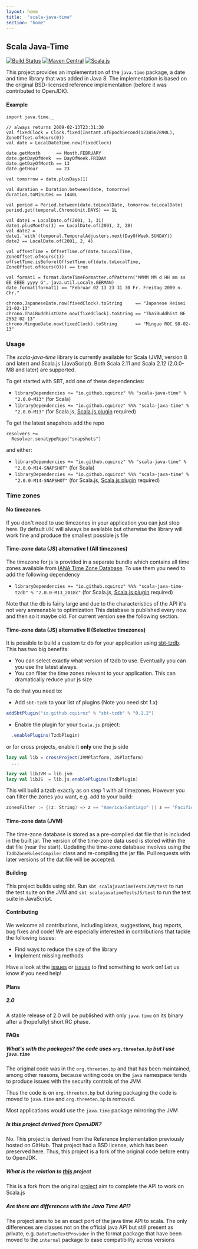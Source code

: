 ```yaml
---
layout: home
title:  "scala-java-time"
section: "home"
---
```


## Scala Java-Time

[![Build Status](https://travis-ci.org/cquiroz/scala-java-time.svg?branch=master)](https://travis-ci.org/cquiroz/scala-java-time)
[![Maven Central](https://img.shields.io/maven-central/v/io.github.cquiroz/scala-java-time_2.12.svg)](https://maven-badges.herokuapp.com/maven-central/io.github.cquiroz/scala-java-time_2.12)
[![Scala.js](http://scala-js.org/assets/badges/scalajs-0.6.8.svg)](http://scala-js.org)

This project provides an implementation of the `java.time` package, a date and time library that was added in Java 8.
The implementation is based on the original BSD-licensed reference implementation (before it was contributed to OpenJDK).

#### Example

```tut:book
import java.time._

// always returns 2009-02-13T23:31:30
val fixedClock = Clock.fixed(Instant.ofEpochSecond(1234567890L), ZoneOffset.ofHours(0))
val date = LocalDateTime.now(fixedClock)

date.getMonth      == Month.FEBRUARY
date.getDayOfWeek  == DayOfWeek.FRIDAY
date.getDayOfMonth == 13
date.getHour       == 23

val tomorrow = date.plusDays(1)

val duration = Duration.between(date, tomorrow)
duration.toMinutes == 1440L

val period = Period.between(date.toLocalDate, tomorrow.toLocalDate)
period.get(temporal.ChronoUnit.DAYS) == 1L

val date1 = LocalDate.of(2001, 1, 31)
date1.plusMonths(1) == LocalDate.of(2001, 2, 28)
val date2 = date1.`with`(temporal.TemporalAdjusters.next(DayOfWeek.SUNDAY))
date2 == LocalDate.of(2001, 2, 4)

val offsetTime = OffsetTime.of(date.toLocalTime, ZoneOffset.ofHours(1))
offsetTime.isBefore(OffsetTime.of(date.toLocalTime, ZoneOffset.ofHours(0))) == true

val format1 = format.DateTimeFormatter.ofPattern("MMMM MM d HH mm ss EE EEEE yyyy G", java.util.Locale.GERMAN)
date.format(format1) == "Februar 02 13 23 31 30 Fr. Freitag 2009 n. Chr."

chrono.JapaneseDate.now(fixedClock).toString     == "Japanese Heisei 21-02-13"
chrono.ThaiBuddhistDate.now(fixedClock).toString == "ThaiBuddhist BE 2552-02-13"
chrono.MinguoDate.now(fixedClock).toString       == "Minguo ROC 98-02-13"
```

### Usage

The _scala-java-time_ library is currently available for Scala (JVM, version 8 and later) and Scala.js (JavaScript).
Both Scala 2.11 and Scala 2.12 (2.0.0-M8 and later) are supported.

To get started with SBT, add one of these dependencies:

* `libraryDependencies += "io.github.cquiroz" %% "scala-java-time" % "2.0.0-M13"` (for Scala)
* `libraryDependencies += "io.github.cquiroz" %%% "scala-java-time" % "2.0.0-M13"` (for Scala.js, [Scala.js plugin](http://www.scala-js.org/tutorial/basic/#sbt-setup) required)

To get the latest snapshots add the repo

```
resolvers +=
  Resolver.sonatypeRepo("snapshots")
```

and either:

* `libraryDependencies += "io.github.cquiroz" %% "scala-java-time" % "2.0.0-M14-SNAPSHOT"` (for Scala)
* `libraryDependencies += "io.github.cquiroz" %%% "scala-java-time" % "2.0.0-M14-SNAPSHOT"` (for Scala.js, [Scala.js plugin](http://www.scala-js.org/tutorial/basic/#sbt-setup) required)

### Time zones

#### No timezones

If you don't need to use timezones in your application you can just stop here. By default `UTC` will always be available but otherwise the library will work fine and produce the smallest possible js file

#### Time-zone data (JS) alternative I (All timezones)

The timezone for js is provided in a separate bundle which contains all time zones available from
[IANA Time Zone Database](https://www.iana.org/time-zones). To use them you need to add the following dependency

* `libraryDependencies += "io.github.cquiroz" %%% "scala-java-time-tzdb" % "2.0.0-M13_2018c"` (for Scala.js, [Scala.js plugin](http://www.scala-js.org/tutorial/basic/#sbt-setup) required)

Note that the db is fairly large and due to the characteristics of the API it's not very ammenable to optimization
This database is published every now and then so it maybe old. For current version see the following section.

#### Time-zone data (JS) alternative II (Selective timezones)

It is possible to build a custom tz db for your application using [sbt-tzdb](https://github.com/cquiroz/sbt-tzdb). This has two big benefits:

* You can select exactly what version of tzdb to use. Eventually you can you use the latest always.
* You can filter the time zones relevant to your application. This can dramatically reduce your js size

To do that you need to:

* Add `sbt-tzdb` to your list of plugins (Note you need sbt 1.x)

```scala
addSbtPlugin("io.github.cquiroz" % "sbt-tzdb" % "0.1.2")
```

* Enable the plugin for your `Scala.js` project:

```scala
  .enablePlugins(TzdbPlugin)
```

or for cross projects, enable it **only** one the js side

```scala
lazy val lib = crossProject(JVMPlatform, JSPlatform)
  ...

lazy val libJVM = lib.jvm
lazy val libJS  = lib.js.enablePlugins(TzdbPlugin)
```

This will build a tzdb exactly as on step 1 with all timezones. However you can filter the zones you want, e.g. add to your build:

```scala
zonesFilter := {(z: String) => z == "America/Santiago" || z == "Pacific/Honolulu"},
```

#### Time-zone data (JVM)

The time-zone database is stored as a pre-compiled dat file that is included in the built jar.
The version of the time-zone data used is stored within the dat file (near the start).
Updating the time-zone database involves using the `TzdbZoneRulesCompiler` class
and re-compiling the jar file.
Pull requests with later versions of the dat file will be accepted.

#### Building

This project builds using sbt.
Run `sbt scalajavatimeTestsJVM/test` to run the test suite on the JVM and
`sbt scalajavatimeTestsJS/test` to run the test suite in JavaScript.

#### Contributing

We welcome all contributions, including ideas, suggestions, bug reports, bug fixes and code!
We are especially interested in contributions that tackle the following issues:

* Find ways to reduce the size of the library
* Implement missing methods

Have a look at the [issues](https://github.com/cquiroz/scala-java-time/issues) or [issues](https://github.com/soc/scala-java-time/issues) to find something to work on! Let us know if you need help!

#### Plans

##### 2.0

A stable release of 2.0 will be published with only `java.time` on its binary after a (hopefully) short RC phase.

#### FAQs

##### What's with the packages? the code uses `org.threeten.bp` but I use `java.time`

The original code was in the `org.threeten.bp` and that has been maintained, among other reasons, because writing
code on the `java` namespace tends to produce issues with the security controls of the JVM

Thus the code is on `org.threeten.bp` but during packaging the code is moved to `java.time` and `org.threeten.bp` is removed.

Most applications would use the `java.time` package mirroring the JVM

##### Is this project derived from OpenJDK?

No. This project is derived from the Reference Implementation previously hosted on GitHub.
That project had a BSD license, which has been preserved here.
Thus, this project is a fork of the original code before entry to OpenJDK.

##### What is the relation to [this](https://github.com/soc/scala-java-time/) project

This is a fork from the original [project](https://github.com/soc/scala-java-time/) aim to complete the API to work on Scala.js

##### Are there are differences with the Java Time API?

The project aims to be an exact port of the java time API to scala.
The only differences are classes not on the official java API but still present as private, e.g. `DateTimeTextProvider`
in the format package that have been moved to the `internal` package to ease compatibility across versions
